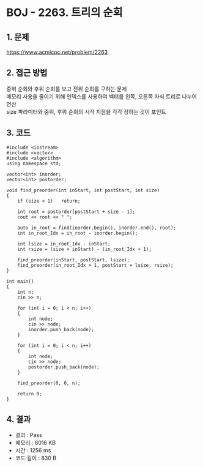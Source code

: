 # BOJ - 2263. 트리의 순회

## 1. 문제  
https://www.acmicpc.net/problem/2263
## 2. 접근 방법  
중위 순회와 후위 순회를 보고 전위 순회를 구하는 문제  
메모리 사용을 줄이기 위해 인덱스를 사용하여 벡터를 왼쪽, 오른쪽 자식 트리로 나누어 연산  
size 파라미터와 중위, 후위 순회의 시작 지점을 각각 정하는 것이 포인트
## 3. 코드  
```
#include <iostream>
#include <vector>
#include <algorithm>
using namespace std;

vector<int> inorder;
vector<int> postorder;

void find_preorder(int inStart, int postStart, int size)
{
	if (size < 1)	return;

	int root = postorder[postStart + size - 1];
	cout << root << " ";

	auto in_root = find(inorder.begin(), inorder.end(), root);
	int in_root_Idx = in_root - inorder.begin();

	int lsize = in_root_Idx - inStart;
	int rsize = (size + inStart) - (in_root_Idx + 1);

	find_preorder(inStart, postStart, lsize);
	find_preorder(in_root_Idx + 1, postStart + lsize, rsize);
}

int main()
{
	int n;
	cin >> n;

	for (int i = 0; i < n; i++)
	{
		int node;
		cin >> node;
		inorder.push_back(node);
	}

	for (int i = 0; i < n; i++)
	{
		int node;
		cin >> node;
		postorder.push_back(node);
	}

	find_preorder(0, 0, n);

	return 0;
}
```
## 4. 결과
- 결과 : Pass
- 메모리 : 6016 KB
- 시간 : 1256 ms
- 코드 길이 : 830 B